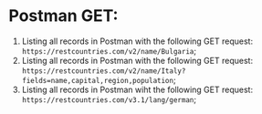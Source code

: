 # Postman GET:

1. Listing all records in Postman with the following GET request: `https://restcountries.com/v2/name/Bulgaria`;
2. Listing all records in Postman with the following GET request: `https://restcountries.com/v2/name/Italy?fields=name,capital,region,population`;
3. Listing all records in Postman wiht the following GET request: `https://restcountries.com/v3.1/lang/german`;
